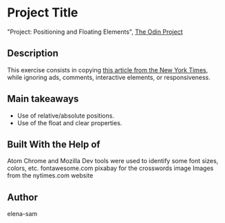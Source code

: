 # Project Title

"Project: Positioning and Floating Elements", [The Odin Project](https://www.theodinproject.com/lessons/positioning-and-floating-elements)

## Description

This exercise consists in copying [this article from the New York Times](https://www.nytimes.com/2014/03/18/science/space/detection-of-waves-in-space-buttresses-landmark-theory-of-big-bang.html?_r=0), while ignoring ads, comments, interactive elements, or responsiveness.

## Main takeaways

- Use of relative/absolute positions.
- Use of the float and clear properties.

## Built With the Help of

Atom
Chrome and Mozilla Dev tools were used to identify some font sizes, colors, etc.
fontawesome.com
pixabay for the crosswords image
Images from the nytimes.com website

## Author

elena-sam
